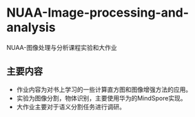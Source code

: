 # NUAA-Image-processing-and-analysis
NUAA-图像处理与分析课程实验和大作业

## 主要内容
+ 作业内容为对书上学习的一些计算直方图和图像增强方法的应用。
+ 实验为图像分割，物体识别，主要使用华为的MindSpore实现。
+ 大作业主要对于语义分割任务进行调研。
